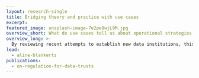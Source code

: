 ```yaml
---
layout: research-single
title: Bridging theory and practice with use cases
excerpt: 
featured_image: unsplash-image-7e2pe9wjL9M.jpg
overview_short: What do use cases tell us about operational strategies for data trusts?
overview_long: >-
  By reviewing recent attempts to establish new data institutions, this project will consider the technical, economic and legal issues that influence the operation of data trusts. Through four use cases, it will identify different strategies for operationalising data trusts and generate ideas to promote further development and practical implementations of the data trusts model. With data trusts remaining an active area of policy development in Germany, this work will feed into current policy debates about what frameworks can support the development of data trusts.
lead:
  - aline-blankertz
publications:
  - on-regulation-for-data-trusts
---
```

